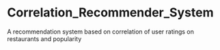 # Correlation_Recommender_System
A recommendation system based on correlation of user ratings on restaurants and popularity

